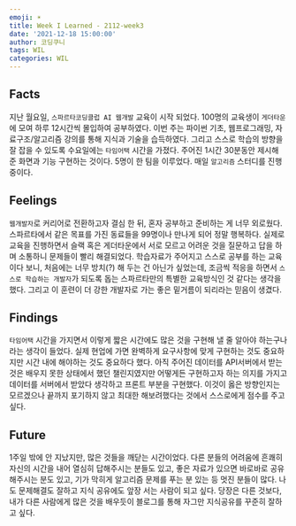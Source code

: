 ```yaml
---
emoji: ☀️
title: Week I Learned - 2112-week3
date: '2021-12-18 15:00:00'
author: 코딩쿠니
tags: WIL
categories: WIL
--- 
```


## Facts
지난 월요일, `스파르타코딩클럽 AI 웹개발` 교육이 시작 되었다. 100명의 교육생이 `게더타운`에 모여 하루 12시간씩 몰입하여 공부하였다. 이번 주는 파이썬 기초, 웹프로그래밍, 자료구조/알고리즘 강의를 통해 지식과 기술을 습득하였다. 그리고 스스로 학습의 방향을 잘 잡을 수 있도록 수요일에는 `타임어택` 시간을 가졌다. 주어진 1시간 30분동안 제시해 준 화면과 기능 구현하는 것이다. 5명이 한 팀을 이루었다. 매일 `알고리즘` 스터디를 진행 중이다.

## Feelings
`웹개발자`로 커리어로 전환하고자 결심 한 뒤, 혼자 공부하고 준비하는 게 너무 외로웠다. 스파르타에서 같은 목표를 가진 동료들을 99명이나 만나게 되어 정말 행복하다. 실제로 교육을 진행하면서 슬랙 혹은 게더타운에서 서로 모르고 어려운 것을 질문하고 답을 하며 소통하니 문제들이 빨리 해결되었다. 학습자료가 주어지고 스스로 공부를 하는 교육이다 보니, 처음에는 너무 방치(?) 해 두는 건 아닌가 싶었는데, 조금씩 적응을 하면서 `스스로 학습하는 개발자`가 되도록 돕는 스파르타만의 특별한 교육방식인 것 같다는 생각을 했다. 그리고 이 훈련이 더 강한 개발자로 가는 좋은 밑거름이 되리라는 믿음이 생겼다. 

## Findings
`타임어택` 시간을 가지면서 이렇게 짧은 시간에도 많은 것을 구현해 낼 줄 알아야 하는구나 라는 생각이 들었다. 실제 현업에 가면 완벽하게 요구사항에 맞게 구현하는 것도 중요하지만 시간 내에 해야하는 것도 중요하다 했다. 아직 주어진 데이터를 API서버에서 받는 것은 배우지 못한 상태에서 했던 챌린지였지만 어떻게든 구현하고자 하는 의지를 가지고 데이터를 서버에서 받았다 생각하고 프론트 부분을 구현했다. 이것이 옳은 방향인지는 모르겠으나 끝까지 포기하지 않고 최대한 해보려했다는 것에서 스스로에게 점수를 주고 싶다.

## Future
1주일 밖에 안 지났지만, 많은 것들을 깨닫는 시간이었다. 다른 분들의 어려움에 흔쾌히 자신의 시간을 내어 열심히 답해주시는 분들도 있고, 좋은 자료가 있으면 바로바로 공유 해주시는 분도 있고, 기가 막히게 알고리즘 문제를 푸는 분 있는 등 멋진 분들이 많다. 나도 문제해결도 잘하고 지식 공유에도 앞장 서는 사람이 되고 싶다. 당장은 다른 것보다, 내가 다른 사람에게 많은 것을 배우듯이 블로그를 통해 자그만 지식공유를 꾸준히 잘하고 싶다.

```toc
```